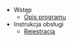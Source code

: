 - Wstęp
  - [Opis programu](/#start)
- Instrukcja obsługi
  - [Rejestracja](files/#rejestracja)
<!-- - [Changelog](changelog.md) -->
  


